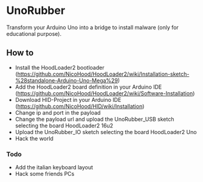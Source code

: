 # UnoRubber
Transform your Arduino Uno into a bridge to install malware (only for educational purpose).

## How to
+ Install the HoodLoader2 bootloader (https://github.com/NicoHood/HoodLoader2/wiki/Installation-sketch-%28standalone-Arduino-Uno-Mega%29)
+ Add the HoodLoader2 board definition in your Arduino IDE (https://github.com/NicoHood/HoodLoader2/wiki/Software-Installation)
+ Download HID-Project in your Arduino IDE (https://github.com/NicoHood/HID/wiki/Installation)
+ Change ip and port in the payload
+ Change the payload url and upload the UnoRubber_USB sketch selecting the board HoodLoader2 16u2
+ Upload the UnoRubber_IO sketch selecting the board HoodLoader2 Uno
+ Hack the world

### Todo
+ Add the italian keyboard layout
+ Hack some friends PCs